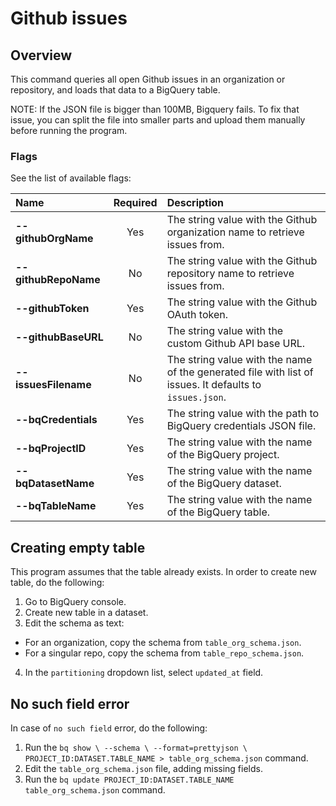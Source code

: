 # Github issues


## Overview
This command queries all open Github issues in an organization or repository, and loads that data to a BigQuery table.

NOTE: If the JSON file is bigger than 100MB, Bigquery fails. To fix that issue, you can split the file into smaller parts and upload them manually before running the program.

### Flags

See the list of available flags:

| Name                             | Required | Description                                                                                          |
| :-----------------------------   | :------: | :--------------------------------------------------------------------------------------------------- |
| **--githubOrgName**              |   Yes    | The string value with the Github organization name to retrieve issues from.
| **--githubRepoName**             |    No    | The string value with the Github repository name to retrieve issues from.
| **--githubToken**                |   Yes    | The string value with the Github OAuth token.
| **--githubBaseURL**              |    No    | The string value with the custom Github API base URL.
| **--issuesFilename**             |    No    | The string value with the name of the generated file with list of issues. It defaults to `issues.json`.
| **--bqCredentials**              |   Yes    | The string value with the path to BigQuery credentials JSON file.
| **--bqProjectID**                |   Yes    | The string value with the name of the BigQuery project.
| **--bqDatasetName**              |   Yes    | The string value with the name of the BigQuery dataset.
| **--bqTableName**                |   Yes    | The string value with the name of the BigQuery table.

## Creating empty table
This program assumes that the table already exists. In order to create new table, do the following:

1. Go to BigQuery console.
2. Create new table in a dataset.
3. Edit the schema as text:
  * For an organization, copy the schema from `table_org_schema.json`.
  * For a singular repo, copy the schema from `table_repo_schema.json`.
4. In the `partitioning` dropdown list, select `updated_at` field.

## No such field error
In case of `no such field` error, do the following:

1. Run the `bq show \ --schema \ --format=prettyjson \ PROJECT_ID:DATASET.TABLE_NAME > table_org_schema.json` command.
2. Edit the `table_org_schema.json` file, adding missing fields.
3. Run the `bq update PROJECT_ID:DATASET.TABLE_NAME table_org_schema.json` command.
